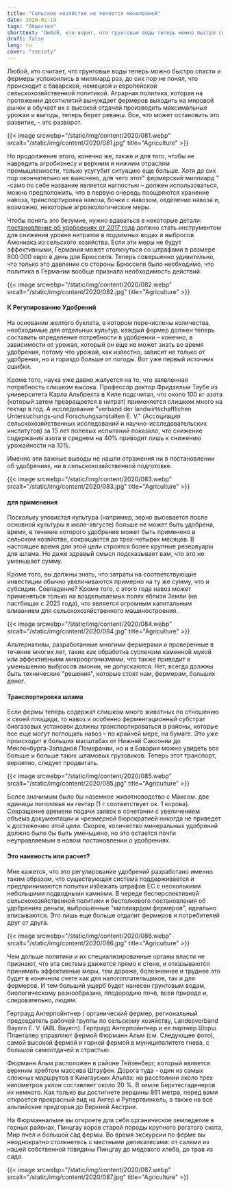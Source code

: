 ```yaml
---
title: "Сельское хозяйство не является монополией"
date: 2020-02-19
tags: "Общество"
shorttext: "Любой, кто верит, что грунтовые воды теперь можно быстро спасти и фермеры успокоились миллиард раз, до сих пор не понял, что происходит с баварской, немецкой и европейской сельскохозяйственной политикой."
draft: false
lang: ru
cover: "society"
---
```


Любой, кто считает, что грунтовые воды теперь можно быстро спасти и фермеры успокоились в миллиард раз, до сих пор не понял, что происходит с баварской, немецкой и европейской сельскохозяйственной политикой. Аграрная политика, которая на протяжении десятилетий вынуждает фермеров выходить на мировой рынок и обучает их с высокой отдачей производить максимальные урожаи и выгоды, теперь берет реванш. Все, что может остановить это развитие, - это разворот.

{{< image srcwebp="/static/img/content/2020/081.webp" srcalt="/static/img/content/2020/081.jpg" title="Agriculture" >}}

Но продолжение этого, конечно же, также и для того, чтобы не навредить агробизнесу и верхним и нижним отраслям промышленности, только усугубит ситуацию еще больше. Хотя до сих пор окончательно не выяснено, для чего этот" фермерский миллиард " -само по себе название является наглостью – должен использоваться, можно предположить, что в первую очередь поощряются хранение навоза, транспортировка навоза, бочки с навозом, отделение навоза и, возможно, некоторые агроэкологические меры.

Чтобы понять это безумие, нужно вдаваться в некоторые детали: [постановление об удобрениях от 2017 года](https://www.buzer.de/s1.htm?g=D%C3%BCV&f=1 "Verordnung über die Anwendung von Düngemitteln, Bodenhilfsstoffen, Kultursubstraten und Pflanzenhilfsmitteln nach den Grundsätzen der guten fachlichen Praxis beim Düngen") должно стать инструментом для снижения уровня нитратов в подземных водах и выбросов Амониака из сельского хозяйства. Если эти меры не будут эффективными, Германия может столкнуться со штрафами в размере 800 000 евро в день для Брюсселя. Теперь совершенно удивительно, что только это давление со стороны Брюсселя было необходимо, что политика в Германии вообще признала необходимость действий.

{{< image srcwebp="/static/img/content/2020/082.webp" srcalt="/static/img/content/2020/082.jpg" title="Agriculture" >}}

#### К Регулированию Удобрений

На основании желтого буклета, в котором перечислены количества, необходимые для отдельных культур, каждый фермер должен теперь составить определение потребности в удобрении – конечно, в зависимости от урожая, который он еще не может знать во время удобрения, потому что урожай, как известно, зависит не только от удобрения, но и гораздо больше от погоды. Вот уже первый источник ошибки.

Кроме того, наука уже давно жалуется на то, что заявленная потребность слишком высока. Профессор доктор Фридхельм Таубе из университета Карла Альбрехта в Киле подсчитал, что около 100 кг азота (который затем превращается в нитрат) применяется слишком много на гектар в год. А исследование "verband der landwirtschaftlichen Untersuchungs-und Forschungsanstalten E. V." (Ассоциация сельскохозяйственных исследований и научно-исследовательских институтов) за 15 лет полевых испытаний показало, что снижение содержания азота в среднем на 40% приводит лишь к снижению урожайности на 10%.

Именно эти важные выводы не нашли отражения ни в постановлении об удобрениях, ни в сельскохозяйственной подготовке.

{{< image srcwebp="/static/img/content/2020/083.webp" srcalt="/static/img/content/2020/083.jpg" title="Agriculture" >}}

#### для применения

Поскольку уловистая культура (например, зерно высевается после основной культуры в июле-августе) больше не может быть удобрена, время, в течение которого удобрение может быть применено в сельском хозяйстве, сокращается до трех-четырех месяцев. В настоящее время для этой цели строятся более крупные резервуары для шлама. Но даже здравый смысл подсказывает вам, что это не уменьшает сумму.

Кроме того, вы должны знать, что затраты на соответствующие инвестиции обычно увеличиваются примерно на ту же сумму, что и субсидии. Совпадение? Кроме того, с этого года навоз может применяться только на возделываемых полях вблизи Земли (на пастбищах с 2025 года), что является огромным капитальным вливанием для сельскохозяйственного машиностроения.

{{< image srcwebp="/static/img/content/2020/084.webp" srcalt="/static/img/content/2020/084.jpg" title="Agriculture" >}}

Альтернативы, разработанные многими фермерами и проверенные в течение многих лет, такие как обработка суспензии каменной мукой или эффективными микроорганизмами, что также приводит к уменьшению выбросов амонии, не допускаются. Нет, всегда должны быть технические "решения", которые стоят нам, фермерам, больших денег.

#### Транспортировка шлама

Если фермы теперь содержат слишком много животных по отношению к своей площади, то навоз и особенно ферментационный субстрат биогазовых установок должны транспортироваться в районы, которые все еще могут поглощать навоз – по крайней мере, на бумаге. Это уже происходит в больших масштабах от Нижней Саксонии до Мекленбурга-Западной Померании, но и в Баварии можно увидеть все больше и больше таких шламовых грузовиков. Теперь этот транспорт, вероятно, следует продвигать.

{{< image srcwebp="/static/img/content/2020/085.webp" srcalt="/static/img/content/2020/085.jpg" title="Agriculture" >}}

Более значимым было бы наземное животноводство с Максом. две единицы поголовья на гектар (1 г соответствует ок. 1 корова). Сокращение времени подачи заявок в сочетании с увеличением объема документации и чрезмерной бюрократией никогда не приведет к достижению этой цели. Скорее, количество минеральных удобрений должно было бы быть уменьшено, но это остается почти неуправляемым в новом постановлении о удобрениях.

#### Это наивность или расчет?

Мне кажется, что это регулирование удобрений разработано именно таким образом, что существующая система поддерживается и предпринимаются попытки избежать штрафов ЕС с несколькими небольшими подводными камнями. В череде бесперспективной сельскохозяйственной политики и бестолкового постановления об удобрениях деньги, выброшенные "миллиардом фермеров", идеально вписываются. Это лишь еще больше отдалит фермеров и потребителей друг от друга.

{{< image srcwebp="/static/img/content/2020/086.webp" srcalt="/static/img/content/2020/086.jpg" title="Agriculture" >}}

Чем дольше политики и их специализированные органы власти не признают, что эта система движется прямо к стене, и отказываются принимать эффективные меры, тем дороже, болезненнее и труднее это будет в конечном счете как для налогоплательщиков, так и для фермеров. И тем больший ущерб будет нанесен грунтовым водам, биологическому разнообразию, плодородию почв, всей природе и, следовательно, людям.

Гертрауд Ангерпойнтнер / органический фермер, региональный председатель рабочей группы по сельскому хозяйству, Landesverband Bayern E. V. (ABL Bayern). Гертрауд Ангерпойнтнер и ее партнер Шорш Планталер управляют фермой Фюрманн Альм (см. Следующее фото), самой высокой фермой и горной фермой в муниципалитете гнева, с большой самоотдачей и страстью. 

Фюрманн Альм расположен в районе Тейзенберг, который является верхним хребтом массива Штауфен. Дорога туда - один из самых сложных маршрутов в Кимгауских Альпах: на расстоянии около трех километров уклон составляет около 20 %. В земле Берхтесгаденеров их немного. Как только вы достигнете вершины 861 метра, перед вами откроется прекрасный вид на Ангер и Рупертвинкель, а также на все альпийские предгорья до Верхней Австрии.

На Фюрманнальме вы откроете для себя органическое земледелие в горных районах, Пинцгау коров старой породы крупного рогатого скота, Мир пчел и большой сад фермы. Во время экскурсии по ферме вы неоднократно столкнетесь с местными деликатесами: от салями из нашей собственной говядины Пинцгау до медового хлеба, до трав из сада.

{{< image srcwebp="/static/img/content/2020/087.webp" srcalt="/static/img/content/2020/087.jpg" title="Agriculture" >}}

